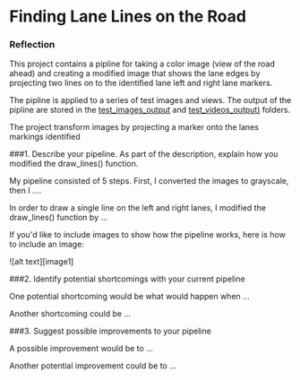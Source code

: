 **Finding Lane Lines on the Road** 
==================================

### Reflection
This project contains a pipline for taking a color image (view of the road ahead)
and creating a modified image that shows the lane edges by projecting two lines
on to the identified lane left and right lane markers.

The pipline is applied to a series of test images and views. The output of the pipline are stored in the [test_images_output](/test_images_output/)
and [test_videos_output)](/test_videos_output/) folders.



The project transform images by projecting a marker onto 
the lanes markings identified 

###1. Describe your pipeline. As part of the description, explain how you modified the draw_lines() function.

My pipeline consisted of 5 steps. First, I converted the images to grayscale, then I .... 

In order to draw a single line on the left and right lanes, I modified the draw_lines() function by ...

If you'd like to include images to show how the pipeline works, here is how to include an image: 

![alt text][image1]


###2. Identify potential shortcomings with your current pipeline


One potential shortcoming would be what would happen when ... 

Another shortcoming could be ...


###3. Suggest possible improvements to your pipeline

A possible improvement would be to ...

Another potential improvement could be to ...